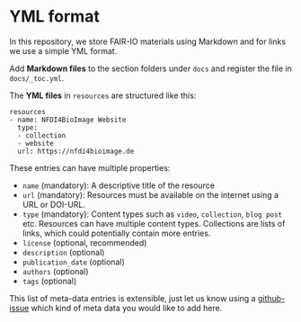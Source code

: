# YML format

In this repository, we store FAIR-IO materials using Markdown and for links we use a simple YML format. 

Add **Markdown files** to the section folders under `docs` and register the file in `docs/_toc.yml`.

The **YML files** in `resources` are structured like this:

```
resources
- name: NFDI4BioImage Website
  type:
  - collection
  - website
  url: https://nfdi4bioimage.de 
```

These entries can have multiple properties:

* `name` (mandatory): A descriptive title of the resource
* `url` (mandatory): Resources must be available on the internet using a URL or DOI-URL.
* `type` (mandatory): Content types such as `video`, `collection`, `blog post` etc. Resources can have multiple content types. Collections are lists of links, which could potentially contain more entries.
* `license` (optional, recommended)
* `description` (optional)
* `publication_date` (optional)
* `authors` (optional)
* `tags` (optional)

This list of meta-data entries is extensible, just let us know using a [github-issue](https://github.com/NFDI4BIOIMAGE/FAIR-IO/issues) which kind of meta data you would like to add here.
